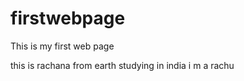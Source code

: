 # firstwebpage
This is my first web page

this is rachana from earth 
studying in india
i m a rachu
